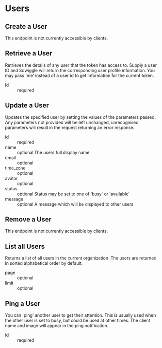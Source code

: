 # Users

## Create a User

This endpoint is not currently accessible by clients.


## Retrieve a User

Retrieves the details of any user that the token has access to. Supply a user ID and Sqwiggle will return 
the corresponding user profile information. You may pass 'me' instead of a user id to get information for
the current token.

<dl>
  <dt>id</dt>
  <dd>required</dd>
</dl>


## Update a User

Updates the specified user by setting the values of the parameters passed. Any parameters not provided 
will be left unchanged, unrecognised parameters will result in the request returning an error response.

<dl>
  <dt>id</dt>
  <dd>required</dd>
  <dt>name</dt>
  <dd>optional
  The users full display name</dd>
  <dt>email</dt>
  <dd>optional</dd>
  <dt>time_zone</dt>
  <dd>optional</dd>
  <dt>avatar</dt>
  <dd>optional</dd>
  <dt>status</dt>
  <dd>optional
  Status may be set to one of 'busy' or 'available'</dd>
  <dt>message</dt>
  <dd>optional
  A message which will be displayed to other users</dd>
</dl>


## Remove a User

This endpoint is not currently accessible by clients.


## List all Users

Returns a list of all users in the current organization. The users are returned in sorted alphabetical order 
by default.

<dl>
  <dt>page</dt>
  <dd>optional</dd>
  <dt>limit</dt>
  <dd>optional</dd>
</dl>


## Ping a User

You can 'ping' another user to get their attention. This is usually used when the other user is set to busy, 
but could be used at other times. The client name and image will appear in the ping notification.

<dl>
  <dt>id</dt>
  <dd>required</dd>
</dl>

